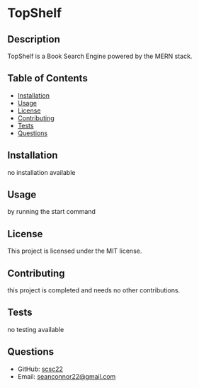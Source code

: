
  # TopShelf
  
  ## Description
  TopShelf is a Book Search Engine powered by the MERN stack.
  
  ## Table of Contents
  - [Installation](#installation)
  - [Usage](#usage)
  - [License](#license)
  - [Contributing](#contributing)
  - [Tests](#tests)
  - [Questions](#questions)
  
  ## Installation
  no installation available
  
  ## Usage
  by running the start command
  
  ## License
  This project is licensed under the MIT license.
  
  ## Contributing
  this project is completed and needs no other contributions.
  
  ## Tests
  no testing available
  
  ## Questions
  - GitHub: [scsc22](https://github.com/scsc22)
  - Email: seanconnor22@gmail.com
  